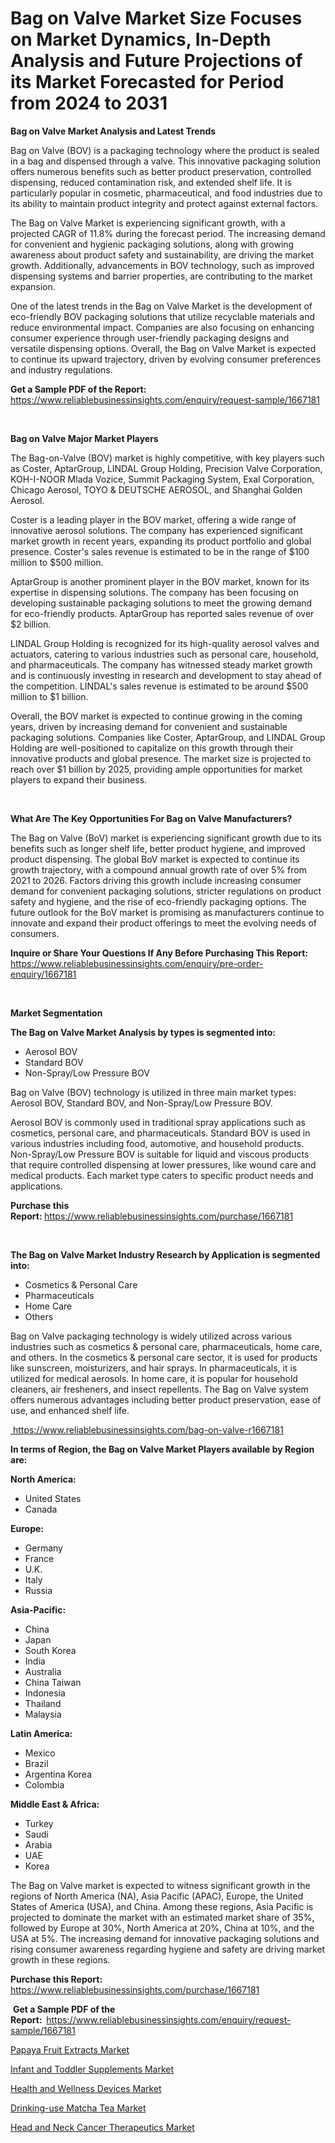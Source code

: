 <p><h1>Bag on Valve Market Size Focuses on Market Dynamics, In-Depth Analysis and Future Projections of its Market Forecasted for Period from 2024 to 2031</h1></p><p><strong>Bag on Valve Market Analysis and Latest Trends</strong></p>
<p><p>Bag on Valve (BOV) is a packaging technology where the product is sealed in a bag and dispensed through a valve. This innovative packaging solution offers numerous benefits such as better product preservation, controlled dispensing, reduced contamination risk, and extended shelf life. It is particularly popular in cosmetic, pharmaceutical, and food industries due to its ability to maintain product integrity and protect against external factors.</p><p>The Bag on Valve Market is experiencing significant growth, with a projected CAGR of 11.8% during the forecast period. The increasing demand for convenient and hygienic packaging solutions, along with growing awareness about product safety and sustainability, are driving the market growth. Additionally, advancements in BOV technology, such as improved dispensing systems and barrier properties, are contributing to the market expansion.</p><p>One of the latest trends in the Bag on Valve Market is the development of eco-friendly BOV packaging solutions that utilize recyclable materials and reduce environmental impact. Companies are also focusing on enhancing consumer experience through user-friendly packaging designs and versatile dispensing options. Overall, the Bag on Valve Market is expected to continue its upward trajectory, driven by evolving consumer preferences and industry regulations.</p></p>
<p><strong>Get a Sample PDF of the Report:&nbsp;</strong> <a href="https://www.reliablebusinessinsights.com/enquiry/request-sample/1667181">https://www.reliablebusinessinsights.com/enquiry/request-sample/1667181</a></p>
<p>&nbsp;</p>
<p><strong>Bag on Valve Major Market Players</strong></p>
<p><p>The Bag-on-Valve (BOV) market is highly competitive, with key players such as Coster, AptarGroup, LINDAL Group Holding, Precision Valve Corporation, KOH-I-NOOR Mlada Vozice, Summit Packaging System, Exal Corporation, Chicago Aerosol, TOYO & DEUTSCHE AEROSOL, and Shanghai Golden Aerosol. </p><p>Coster is a leading player in the BOV market, offering a wide range of innovative aerosol solutions. The company has experienced significant market growth in recent years, expanding its product portfolio and global presence. Coster's sales revenue is estimated to be in the range of $100 million to $500 million.</p><p>AptarGroup is another prominent player in the BOV market, known for its expertise in dispensing solutions. The company has been focusing on developing sustainable packaging solutions to meet the growing demand for eco-friendly products. AptarGroup has reported sales revenue of over $2 billion.</p><p>LINDAL Group Holding is recognized for its high-quality aerosol valves and actuators, catering to various industries such as personal care, household, and pharmaceuticals. The company has witnessed steady market growth and is continuously investing in research and development to stay ahead of the competition. LINDAL's sales revenue is estimated to be around $500 million to $1 billion.</p><p>Overall, the BOV market is expected to continue growing in the coming years, driven by increasing demand for convenient and sustainable packaging solutions. Companies like Coster, AptarGroup, and LINDAL Group Holding are well-positioned to capitalize on this growth through their innovative products and global presence. The market size is projected to reach over $1 billion by 2025, providing ample opportunities for market players to expand their business.</p></p>
<p>&nbsp;</p>
<p><strong>What Are The Key Opportunities For Bag on Valve Manufacturers?</strong></p>
<p><p>The Bag on Valve (BoV) market is experiencing significant growth due to its benefits such as longer shelf life, better product hygiene, and improved product dispensing. The global BoV market is expected to continue its growth trajectory, with a compound annual growth rate of over 5% from 2021 to 2026. Factors driving this growth include increasing consumer demand for convenient packaging solutions, stricter regulations on product safety and hygiene, and the rise of eco-friendly packaging options. The future outlook for the BoV market is promising as manufacturers continue to innovate and expand their product offerings to meet the evolving needs of consumers.</p></p>
<p><strong>Inquire or Share Your Questions If Any Before Purchasing This Report:</strong> <a href="https://www.reliablebusinessinsights.com/enquiry/pre-order-enquiry/1667181">https://www.reliablebusinessinsights.com/enquiry/pre-order-enquiry/1667181</a></p>
<p>&nbsp;</p>
<p><strong>Market Segmentation</strong></p>
<p><strong>The Bag on Valve Market Analysis by types is segmented into:</strong></p>
<p><ul><li>Aerosol BOV</li><li>Standard BOV</li><li>Non-Spray/Low Pressure BOV</li></ul></p>
<p><p>Bag on Valve (BOV) technology is utilized in three main market types: Aerosol BOV, Standard BOV, and Non-Spray/Low Pressure BOV. </p><p>Aerosol BOV is commonly used in traditional spray applications such as cosmetics, personal care, and pharmaceuticals. Standard BOV is used in various industries including food, automotive, and household products. Non-Spray/Low Pressure BOV is suitable for liquid and viscous products that require controlled dispensing at lower pressures, like wound care and medical products. Each market type caters to specific product needs and applications.</p></p>
<p><strong>Purchase this Report:&nbsp;</strong><a href="https://www.reliablebusinessinsights.com/purchase/1667181">https://www.reliablebusinessinsights.com/purchase/1667181</a></p>
<p>&nbsp;</p>
<p><strong>The Bag on Valve Market Industry Research by Application is segmented into:</strong></p>
<p><ul><li>Cosmetics & Personal Care</li><li>Pharmaceuticals</li><li>Home Care</li><li>Others</li></ul></p>
<p><p>Bag on Valve packaging technology is widely utilized across various industries such as cosmetics & personal care, pharmaceuticals, home care, and others. In the cosmetics & personal care sector, it is used for products like sunscreen, moisturizers, and hair sprays. In pharmaceuticals, it is utilized for medical aerosols. In home care, it is popular for household cleaners, air fresheners, and insect repellents. The Bag on Valve system offers numerous advantages including better product preservation, ease of use, and enhanced shelf life.</p></p>
<p><a href="https://www.reliablebusinessinsights.com/bag-on-valve-r1667181">&nbsp;https://www.reliablebusinessinsights.com/bag-on-valve-r1667181</a></p>
<p><strong>In terms of Region, the Bag on Valve Market Players available by Region are:</strong></p>
<p>
    <p> <strong> North America: </strong>
        <ul>
            <li>United States</li>
            <li>Canada</li>
        </ul>
        </p> 
    <p> <strong> Europe: </strong>
        <ul>
            <li>Germany</li>
            <li>France</li>
            <li>U.K.</li>
            <li>Italy</li>
            <li>Russia</li>
        </ul>
        </p> 
    <p> <strong> Asia-Pacific: </strong>
        <ul>
            <li>China</li>
            <li>Japan</li>
            <li>South Korea</li>
            <li>India</li>
            <li>Australia</li>
            <li>China Taiwan</li>
            <li>Indonesia</li>
            <li>Thailand</li>
            <li>Malaysia</li>
        </ul>
        </p> 
    <p> <strong> Latin America: </strong>
        <ul>
            <li>Mexico</li>
            <li>Brazil</li>
            <li>Argentina Korea</li>
            <li>Colombia</li>
        </ul>
        </p> 
    <p> <strong> Middle East & Africa: </strong>
        <ul>
            <li>Turkey</li>
            <li>Saudi</li>
            <li>Arabia</li>
            <li>UAE</li>
            <li>Korea</li>
        </ul>
    </p>
    </p>
<p><p>The Bag on Valve market is expected to witness significant growth in the regions of North America (NA), Asia Pacific (APAC), Europe, the United States of America (USA), and China. Among these regions, Asia Pacific is projected to dominate the market with an estimated market share of 35%, followed by Europe at 30%, North America at 20%, China at 10%, and the USA at 5%. The increasing demand for innovative packaging solutions and rising consumer awareness regarding hygiene and safety are driving market growth in these regions.</p></p>
<p><strong>Purchase this Report: </strong><a href="https://www.reliablebusinessinsights.com/purchase/1667181">https://www.reliablebusinessinsights.com/purchase/1667181</a></p>
<p>&nbsp;<strong>Get a Sample PDF of the Report:&nbsp;&nbsp;</strong><a href="https://www.reliablebusinessinsights.com/enquiry/request-sample/1667181">https://www.reliablebusinessinsights.com/enquiry/request-sample/1667181</a></p>
<p><strong></strong></p>
<p><p><a href="https://medium.com/@stephen.russell7684/papaya-fruit-extracts-market-growth-outlook-from-2024-to-2031-and-it-is-projecting-at-14-3-bac4019b164f">Papaya Fruit Extracts Market</a></p><p><a href="https://medium.com/@nyahmertz1973/global-infant-and-toddler-supplements-industry-research-report-competitive-landscape-market-size-014b53c57a7f">Infant and Toddler Supplements Market</a></p><p><a href="https://github.com/GroverBarry/Market-Research-Report-List-6/blob/main/health-and-wellness-devices-market.md">Health and Wellness Devices Market</a></p><p><a href="https://medium.com/@hesterorn/drinking-use-matcha-tea-market-share-size-trends-industry-analysis-report-by-application-8c0ecc99271c">Drinking-use Matcha Tea Market</a></p><p><a href="https://github.com/mdinislamsheik/Market-Research-Report-List-1/blob/main/head-and-neck-cancer-therapeutics-market.md">Head and Neck Cancer Therapeutics Market</a></p></p>